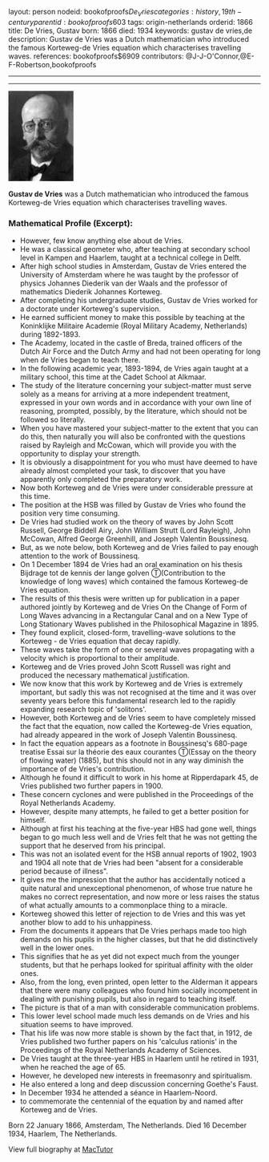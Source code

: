 layout: person
nodeid: bookofproofs$De_Vries
categories: history,19th-century
parentid: bookofproofs$603
tags: origin-netherlands
orderid: 1866
title: De Vries, Gustav
born: 1866
died: 1934
keywords: gustav de vries,de
description: Gustav de Vries was a Dutch mathematician who introduced the famous Korteweg-de Vries equation which characterises travelling waves.
references: bookofproofs$6909
contributors: @J-J-O'Connor,@E-F-Robertson,bookofproofs

---



---

![De_Vries.jpg](https://github.com/bookofproofs/bookofproofs.github.io/blob/main/_sources/_assets/images/portraits/De_Vries.jpg?raw=true)

**Gustav de Vries** was a Dutch mathematician who introduced the famous Korteweg-de Vries equation which characterises travelling waves.

### Mathematical Profile (Excerpt):
* However, few know anything else about de Vries.
* He was a classical geometer who, after teaching at secondary school level in Kampen and Haarlem, taught at a technical college in Delft.
* After high school studies in Amsterdam, Gustav de Vries entered the University of Amsterdam where he was taught by the professor of physics Johannes Diederik van der Waals and the professor of mathematics Diederik Johannes Korteweg.
* After completing his undergraduate studies, Gustav de Vries worked for a doctorate under Korteweg's supervision.
* He earned sufficient money to make this possible by teaching at the Koninklijke Militaire Academie (Royal Military Academy, Netherlands) during 1892-1893.
* The Academy, located in the castle of Breda, trained officers of the Dutch Air Force and the Dutch Army and had not been operating for long when de Vries began to teach there.
* In the following academic year, 1893-1894, de Vries again taught at a military school, this time at the Cadet School at Alkmaar.
* The study of the literature concerning your subject-matter must serve solely as a means for arriving at a more independent treatment, expressed in your own words and in accordance with your own line of reasoning, prompted, possibly, by the literature, which should not be followed so literally.
* When you have mastered your subject-matter to the extent that you can do this, then naturally you will also be confronted with the questions raised by Rayleigh and McCowan, which will provide you with the opportunity to display your strength.
* It is obviously a disappointment for you who must have deemed to have already almost completed your task, to discover that you have apparently only completed the preparatory work.
* Now both Korteweg and de Vries were under considerable pressure at this time.
* The position at the HSB was filled by Gustav de Vries who found the position very time consuming.
* De Vries had studied work on the theory of waves by John Scott Russell, George Biddell Airy, John William Strutt (Lord Rayleigh), John McCowan, Alfred George Greenhill, and Joseph Valentin Boussinesq.
* But, as we note below, both Korteweg and de Vries failed to pay enough attention to the work of Boussinesq.
* On 1 December 1894 de Vries had an oral examination on his thesis Bijdrage tot de kennis der lange golven Ⓣ(Contribution to the knowledge of long waves) which contained the famous Korteweg-de Vries equation.
* The results of this thesis were written up for publication in a paper authored jointly by Korteweg and de Vries On the Change of Form of Long Waves advancing in a Rectangular Canal and on a New Type of Long Stationary Waves published in the Philosophical Magazine in 1895.
* They found explicit, closed-form, travelling-wave solutions to the Korteweg - de Vries equation that decay rapidly.
* These waves take the form of one or several waves propagating with a velocity which is proportional to their amplitude.
* Korteweg and de Vries proved John Scott Russell was right and produced the necessary mathematical justification.
* We now know that this work by Korteweg and de Vries is extremely important, but sadly this was not recognised at the time and it was over seventy years before this fundamental research led to the rapidly expanding research topic of 'solitons'.
* However, both Korteweg and de Vries seem to have completely missed the fact that the equation, now called the Korteweg-de Vries equation, had already appeared in the work of Joseph Valentin Boussinesq.
* In fact the equation appears as a footnote in Boussinesq's 680-page treatise Essai sur la théorie des eaux courantes Ⓣ(Essay on the theory of flowing water) (1885), but this should not in any way diminish the importance of de Vries's contribution.
* Although he found it difficult to work in his home at Ripperdapark 45, de Vries published two further papers in 1900.
* These concern cyclones and were published in the Proceedings of the Royal Netherlands Academy.
* However, despite many attempts, he failed to get a better position for himself.
* Although at first his teaching at the five-year HBS had gone well, things began to go much less well and de Vries felt that he was not getting the support that he deserved from his principal.
* This was not an isolated event for the HSB annual reports of 1902, 1903 and 1904 all note that de Vries had been "absent for a considerable period because of illness".
* It gives me the impression that the author has accidentally noticed a quite natural and unexceptional phenomenon, of whose true nature he makes no correct representation, and now more or less raises the status of what actually amounts to a commonplace thing to a miracle.
* Korteweg showed this letter of rejection to de Vries and this was yet another blow to add to his unhappiness.
* From the documents it appears that De Vries perhaps made too high demands on his pupils in the higher classes, but that he did distinctively well in the lower ones.
* This signifies that he as yet did not expect much from the younger students, but that he perhaps looked for spiritual affinity with the older ones.
* Also, from the long, even printed, open letter to the Alderman it appears that there were many colleagues who found him socially incompetent in dealing with punishing pupils, but also in regard to teaching itself.
* The picture is that of a man with considerable communication problems.
* This lower level school made much less demands on de Vries and his situation seems to have improved.
* That his life was now more stable is shown by the fact that, in 1912, de Vries published two further papers on his 'calculus rationis' in the Proceedings of the Royal Netherlands Academy of Sciences.
* De Vries taught at the three-year HBS in Haarlem until he retired in 1931, when he reached the age of 65.
* However, he developed new interests in freemasonry and spiritualism.
* He also entered a long and deep discussion concerning Goethe's Faust.
* In December 1934 he attended a séance in Haarlem-Noord.
* to commemorate the centennial of the equation by and named after Korteweg and de Vries.

Born 22 January 1866, Amsterdam, The Netherlands. Died 16 December 1934, Haarlem, The Netherlands.

View full biography at [MacTutor](https://mathshistory.st-andrews.ac.uk/Biographies/De_Vries/)
